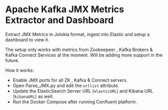 # Apache Kafka JMX Metrics Extractor and Dashboard
Extract JMX Metrics in Jolokia format, ingest into Elastic and setup a dashboard to view it.

The setup only works with metrics from Zookeepeer , Kafka Brokers & Kafka Connect Services at the moment.
Will be adding more support in the future. 

How it works:
* Enable JMX ports for all ZK , Kafka & Connect servers. 
* Open Parse_JMX.py and edit the `urllist` attribute.
* Update the ElasticSearch Server URL (`elasticURL`) and Kibana URL (`kibanaURL`) as well.
* Run the Docker Compose after running Confluent platform.
